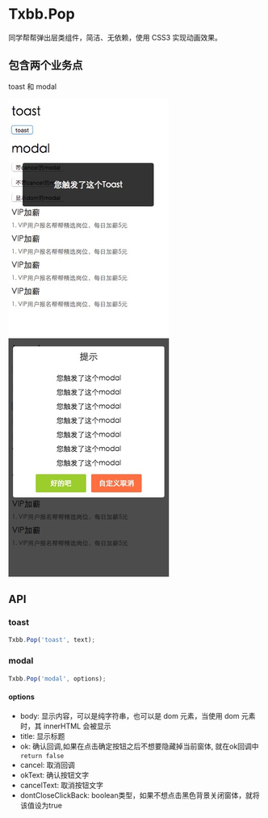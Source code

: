 # Txbb.Pop
同学帮帮弹出层类组件，简洁、无依赖，使用 CSS3 实现动画效果。

## 包含两个业务点
toast 和 modal

![](test/toast.jpg)
![](test/modal.png)

## API
### toast
```javascript
Txbb.Pop('toast', text);
```

### modal
```javascript
Txbb.Pop('modal', options);
```

#### options
- body: 显示内容，可以是纯字符串，也可以是 dom 元素，当使用 dom 元素时，其 innerHTML 会被显示
- title: 显示标题
- ok: 确认回调,如果在点击确定按钮之后不想要隐藏掉当前窗体, 就在ok回调中 `return false`
- cancel: 取消回调
- okText: 确认按钮文字
- cancelText: 取消按钮文字
- dontCloseClickBack: boolean类型，如果不想点击黑色背景关闭窗体，就将该值设为true
